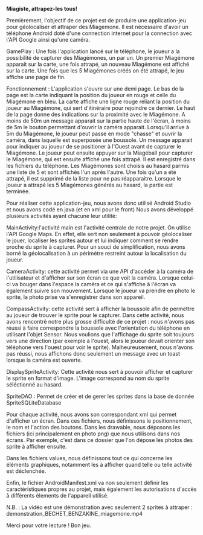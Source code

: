 **Miagiste, attrapez-les tous!**

Premièrement, l'objectif de ce projet est de produire une application-jeu pour géolocaliser et attraper des Miagemone. 
Il est nécessaire d'avoir un téléphone Android doté d'une connection internet pour la connection avec l'API Google ainsi qu'une caméra.

GamePlay : 
Une fois l'application lancé sur le téléphone, le joueur a la possibilité de capturer des Miagémones, un par un. Un premier Miagémone apparait sur la carte, une fois attrapé, un nouveau Miagémone est affiché sur la carte. Une fois que les 5 Miagémones créés on été attrapé, le jeu affiche une page de fin.

Fonctionnement : 
L'application s'ouvre sur une demi page. Le bas de la page est la carte indiquant la position du joueur en rouge et celle du Miagémone en bleu. La carte affiche une ligne rouge reliant la position du joueur au Miagémone, qui sert d'itinéraire pour rejoindre ce dernier. Le haut de la page donne des indications sur la proximité avec le Miagémone. A moins de 50m un message apparait sur la partie haute de l'écran, à moins de 5m le bouton permettant d'ouvrir la caméra apparait. Lorsqu'il arrive à 5m du Miagémone, le joueur peut passe en mode "chasse" et ouvrir la caméra, dans laquelle est superposée une boussole. Un message apparait pour indiquer au joueur de se positioner à l'Ouest avant de capturer le Miagémone. Le joueur peut ensuite appuyer sur la Miagéball pour capturer le Miagémone, qui est ensuite affiché une fois attrapé. Il est enregistré dans les fichiers du téléphone. Les Miagémones sont choisis au hasard parmis une liste de 5 et sont affichés l'un aprés l'autre. Une fois qu'un a été attrapé, il est supprimé de la liste pour ne pas réapparaitre. Lorsque le joueur a attrapé les 5 Miagémones générés au hasard, la partie est terminée. 



Pour réaliser cette application-jeu, nous avons donc utilisé Android Studio et nous avons codé en java (et en xml pour le front) Nous avons développé plusieurs activités ayant chacune leur utilité:

MainActivity:l'activité main est l'activité centrale de notre projet. On utilise l'API Google Maps. En effet, elle sert non seulement à pouvoir géolocaliser le jouer, localiser les sprites autour et lui indiquer comment se rendre proche du sprite à capturer. Pour un souci de simplification, nous avons borné la géolocalisation à un périmètre restreint autour la localisation du joueur. 

CameraActivity: cette activité permet via une API d'accéder à la caméra de l'utilisateur et d'afficher sur son écran ce que voit la caméra. Lorsque celui-ci va bouger dans l'espace la caméra et ce qui s'affiche à l'écran va également suivre son mouvement. Lorsque le joueur va prendre en photo le sprite, la photo prise va s'enregistrer dans son appareil.

CompassActivity: cette activité sert à afficher la boussole afin de permettre au joueur de trouver le sprite pour le capturer. Dans cette activité, nous avons rencontré notre plus grosse difficulté de ce projet : nous n'avons pas réussi à faire correspondre la boussole avec l'orientation du téléphone en utilisant l'objet Sensor. Nous voulions que l'affichage du sprite soit toujours vers une direction (par exemple à l'ouest, alors le joueur devait orienter son téléphone vers l'ouest pour voir le sprite). Malheureusement, nous n'avons pas réussi, nous affichons donc seulement un message avec un toast lorsque la caméra est ouverte.

DisplaySpriteActivity: Cette activité nous sert à pouvoir afficher et capturer le sprite en format d'image. L'image correspond au nom du sprite séléctionné au hasard. 

SpriteDAO : Permet de créer et de gerer les sprites dans la base de donnée SpriteSQLiteDatabase


Pour chaque activité, nous avons son correspondant xml qui permet d'afficher un écran. Dans ces fichiers, nous définissons le positionnement, le nom et l'action des boutons. Dans les drawable, nous déposons les fichiers (ici principalement en photo png) que nous utilisons dans nos écrans. Par exemple, c'est dans ce dossier que l'on dépose les photos des sprite à afficher ensuite.

Dans les fichiers values, nous définissons tout ce qui concerne les éléments graphiques, notamment les à afficher quand telle ou telle activité est déclenchée. 

Enfin, le fichier AndroidManifest.xml va non seulement définir les caractéristiques propres au projet, mais également les autorisations d'accès à différents élements de l'appareil utilisé.


N.B. : La vidéo est une démonstration avec seulement 2 sprites à attraper : demonstration_BECHET_BENZAKINE_miagemone.mp4

Merci pour votre lecture ! Bon jeu. 
 
